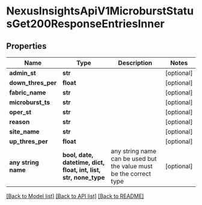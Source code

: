 # NexusInsightsApiV1MicroburstStatusGet200ResponseEntriesInner


## Properties
Name | Type | Description | Notes
------------ | ------------- | ------------- | -------------
**admin_st** | **str** |  | [optional] 
**down_thres_per** | **float** |  | [optional] 
**fabric_name** | **str** |  | [optional] 
**microburst_ts** | **str** |  | [optional] 
**oper_st** | **str** |  | [optional] 
**reason** | **str** |  | [optional] 
**site_name** | **str** |  | [optional] 
**up_thres_per** | **float** |  | [optional] 
**any string name** | **bool, date, datetime, dict, float, int, list, str, none_type** | any string name can be used but the value must be the correct type | [optional]

[[Back to Model list]](../README.md#documentation-for-models) [[Back to API list]](../README.md#documentation-for-api-endpoints) [[Back to README]](../README.md)


